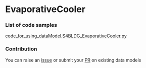# EvaporativeCooler

### List of code samples 

<!-- 50-List of code -->

<!-- [code entry](link) -->
[code_for_using_dataModel.S4BLDG_EvaporativeCooler.py](https://github.com/smart-data-models/dataModel.S4BLDG/blob/master/EvaporativeCooler/code/code_for_using_dataModel.S4BLDG_EvaporativeCooler.py)


<!-- /50-List of code -->

### Contribution
You can raise an [issue](https://github.com/smart-data-models/dataModel.S4BLDG/issues) or submit your [PR](https://github.com/smart-data-models/dataModel.S4BLDG/pulls) on existing data models
